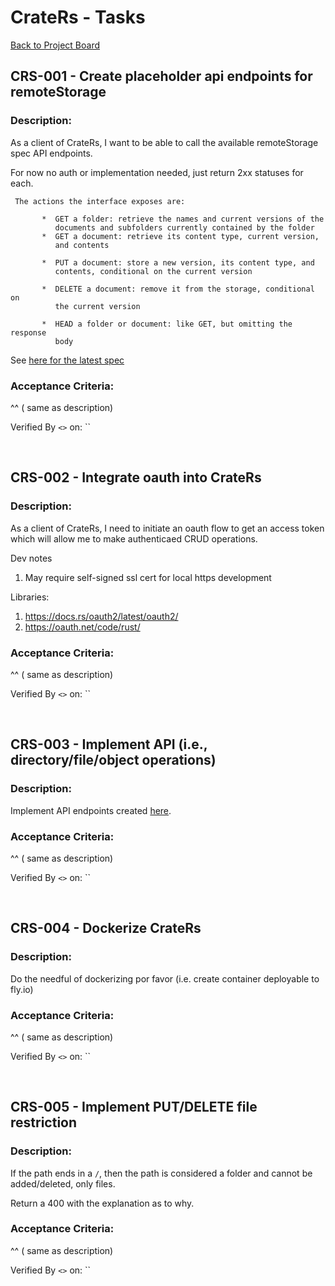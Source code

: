 # CrateRs - Tasks

[Back to Project Board](./BOARD.md)


## CRS-001 - Create placeholder api endpoints for remoteStorage

### Description:

As a client of CrateRs, I want to be able to call the available remoteStorage spec API endpoints.

For now no auth or implementation needed, just return 2xx statuses for each.


```
 The actions the interface exposes are:

       *  GET a folder: retrieve the names and current versions of the
          documents and subfolders currently contained by the folder
       *  GET a document: retrieve its content type, current version,
          and contents

       *  PUT a document: store a new version, its content type, and
          contents, conditional on the current version

       *  DELETE a document: remove it from the storage, conditional on
          the current version

       *  HEAD a folder or document: like GET, but omitting the response
          body
```


See [here for the latest spec](https://github.com/remotestorage/spec/blob/main/release/draft-dejong-remotestorage-22.txt)

### Acceptance Criteria:

^^ ( same as description)

Verified By `<>` on: ``

<br>

## CRS-002 - Integrate oauth into CrateRs

### Description:

As a client of CrateRs, I need to initiate an oauth flow to get an access token which will allow me to make authenticaed CRUD operations.

Dev notes
1. May require self-signed ssl cert for local https development

Libraries:
1. https://docs.rs/oauth2/latest/oauth2/
2. https://oauth.net/code/rust/

### Acceptance Criteria:

^^ ( same as description)

Verified By `<>` on: ``

<br>

## CRS-003 - Implement API (i.e., directory/file/object operations)

### Description:

Implement API endpoints created [here](#crs-001---create-placeholder-api-endpoints-for-remotestorage).

### Acceptance Criteria:

^^ ( same as description)

Verified By `<>` on: ``

<br>

## CRS-004 - Dockerize CrateRs

### Description:

Do the needful of dockerizing por favor (i.e. create container deployable to fly.io)

### Acceptance Criteria:

^^ ( same as description)

Verified By `<>` on: ``

<br>

## CRS-005 - Implement PUT/DELETE file restriction

### Description:

If the path ends in a `/`, then the path is considered a folder and cannot be added/deleted, only files.

Return a 400 with the explanation as to why.

### Acceptance Criteria:

^^ ( same as description)

Verified By `<>` on: ``

<br>